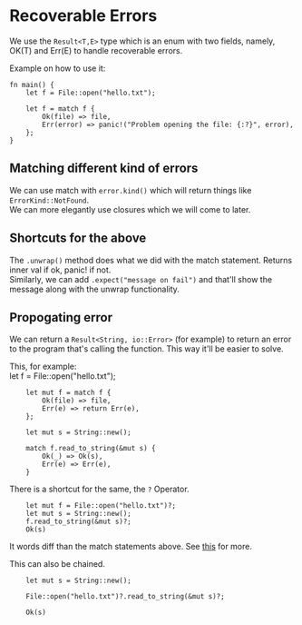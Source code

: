 # Recoverable Errors

We use the `Result<T,E>` type which is an enum with two fields, namely, OK(T) and Err(E) to handle recoverable errors.  

Example on how to use it:  
```
fn main() {
    let f = File::open("hello.txt");

    let f = match f {
        Ok(file) => file,
        Err(error) => panic!("Problem opening the file: {:?}", error),
    };
}
```

## Matching different kind of errors
We can use match with `error.kind()` which will return things like `ErrorKind::NotFound`.  
We can more elegantly use closures which we will come to later.  

## Shortcuts for the above
The `.unwrap()` method does what we did with the match statement. Returns inner val if ok, panic! if not.  
Similarly, we can add `.expect("message on fail")` and that'll show the message along with the unwrap functionality.  

## Propogating error
We can return a `Result<String, io::Error>` (for example) to return an error to the program that's calling the function. This way it'll be easier to solve. 

This, for example:  
let f = File::open("hello.txt");
```
    let mut f = match f {
        Ok(file) => file,
        Err(e) => return Err(e),
    };

    let mut s = String::new();

    match f.read_to_string(&mut s) {
        Ok(_) => Ok(s),
        Err(e) => Err(e),
    }
```

There is a shortcut for the same, the `?` Operator.
```
    let mut f = File::open("hello.txt")?;
    let mut s = String::new();
    f.read_to_string(&mut s)?;
    Ok(s)
```
It words diff than the match statements above. See [this](https://doc.rust-lang.org/book/ch09-02-recoverable-errors-with-result.html) for more. 

This can also be chained.  

```
    let mut s = String::new();

    File::open("hello.txt")?.read_to_string(&mut s)?;

    Ok(s)
```

